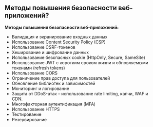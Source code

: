 ## Методы повышения безопасности веб-приложений?

**Методы повышения безопасности веб-приложений:**

- Валидация и экранирование входных данных
- Использование Content Security Policy (CSP)
- Использование CSRF-токенов
- Хеширование и шифрование данных
- Использование безопасных cookie (HttpOnly, Secure, SameSite)
- Использование JWT с коротким сроком жизни и обновляемыми токенами (refresh tokens)
- Использование CORS 
- Ограничение прав доступа для пользователей
- Обновление библиотек и зависимостей
- Мониторинг и логирование
- Защита от DDoS-атак – использование rate limiting, капчи, WAF и CDN.  
- Многофакторная аутентификация (MFA)
- Использование HTTPS
- Тестирование
- Резервирование  